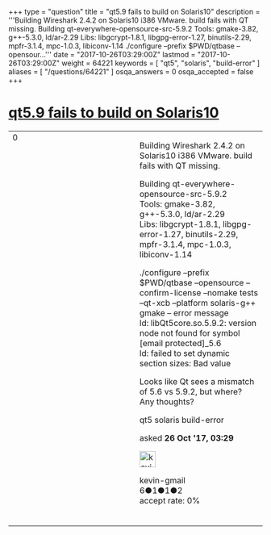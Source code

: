 +++
type = "question"
title = "qt5.9 fails to build on Solaris10"
description = '''Building Wireshark 2.4.2 on Solaris10 i386 VMware. build fails with QT missing. Building qt-everywhere-opensource-src-5.9.2 Tools: gmake-3.82, g++-5.3.0, ld/ar-2.29 Libs: libgcrypt-1.8.1, libgpg-error-1.27, binutils-2.29, mpfr-3.1.4, mpc-1.0.3, libiconv-1.14 ./configure –prefix $PWD/qtbase –opensour...'''
date = "2017-10-26T03:29:00Z"
lastmod = "2017-10-26T03:29:00Z"
weight = 64221
keywords = [ "qt5", "solaris", "build-error" ]
aliases = [ "/questions/64221" ]
osqa_answers = 0
osqa_accepted = false
+++

<div class="headNormal">

# [qt5.9 fails to build on Solaris10](/questions/64221/qt59-fails-to-build-on-solaris10)

</div>

<div id="main-body">

<div id="askform">

<table id="question-table" style="width:100%;"><colgroup><col style="width: 50%" /><col style="width: 50%" /></colgroup><tbody><tr class="odd"><td style="width: 30px; vertical-align: top"><div class="vote-buttons"><div id="post-64221-score" class="post-score" title="current number of votes">0</div><div id="favorite-count" class="favorite-count"></div></div></td><td><div id="item-right"><div class="question-body"><p>Building Wireshark 2.4.2 on Solaris10 i386 VMware. build fails with QT missing.</p><p>Building qt-everywhere-opensource-src-5.9.2<br />
Tools: gmake-3.82, g++-5.3.0, ld/ar-2.29<br />
Libs: libgcrypt-1.8.1, libgpg-error-1.27, binutils-2.29, mpfr-3.1.4, mpc-1.0.3, libiconv-1.14</p><p>./configure –prefix $PWD/qtbase –opensource –confirm-license –nomake tests –qt-xcb –platform solaris-g++<br />
gmake – error message<br />
ld: libQt5core.so.5.9.2: version node not found for symbol [email protected]_5.6<br />
ld: failed to set dynamic section sizes: Bad value</p><p>Looks like Qt sees a mismatch of 5.6 vs 5.9.2, but where?<br />
Any thoughts?</p></div><div id="question-tags" class="tags-container tags">qt5 solaris build-error</div><div id="question-controls" class="post-controls"></div><div class="post-update-info-container"><div class="post-update-info post-update-info-user"><p>asked <strong>26 Oct '17, 03:29</strong></p><img src="https://secure.gravatar.com/avatar/fff1fc9cdef54373801e6f3d0cfa3449?s=32&amp;d=identicon&amp;r=g" class="gravatar" width="32" height="32" alt="kevin-gmail&#39;s gravatar image" /><p>kevin-gmail<br />
<span class="score" title="6 reputation points">6</span><span title="1 badges"><span class="badge1">●</span><span class="badgecount">1</span></span><span title="1 badges"><span class="silver">●</span><span class="badgecount">1</span></span><span title="2 badges"><span class="bronze">●</span><span class="badgecount">2</span></span><br />
<span class="accept_rate" title="Rate of the user&#39;s accepted answers">accept rate:</span> <span title="kevin-gmail has no accepted answers">0%</span> </br></br></p></div></div><div id="comments-container-64221" class="comments-container"></div><div id="comment-tools-64221" class="comment-tools"></div><div class="clear"></div><div id="comment-64221-form-container" class="comment-form-container"></div><div class="clear"></div></div></td></tr></tbody></table>

</div>

</div>

